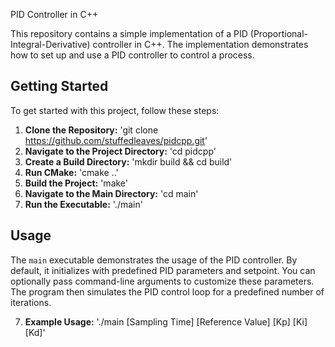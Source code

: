  PID Controller in C++

This repository contains a simple implementation of a PID (Proportional-Integral-Derivative) controller in C++. The implementation demonstrates how to set up and use a PID controller to control a process.

## Getting Started

To get started with this project, follow these steps:

1. **Clone the Repository:**
'git clone https://github.com/stuffedleaves/pidcpp.git'
2. **Navigate to the Project Directory:**
'cd pidcpp'
3. **Create a Build Directory:**
'mkdir build && cd build'
4. **Run CMake:**
'cmake ..'
5. **Build the Project:**
'make'
6. **Navigate to the Main Directory:**
'cd main'
7. **Run the Executable:**
'./main'
## Usage

The `main` executable demonstrates the usage of the PID controller. By default, it initializes with predefined PID parameters and setpoint. You can optionally pass command-line arguments to customize these parameters. The program then simulates the PID control loop for a predefined number of iterations.

7. **Example Usage:**
'./main [Sampling Time] [Reference Value] [Kp] [Ki] [Kd]'
